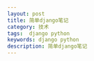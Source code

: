 ```yaml
---
layout: post
title: 简单django笔记
category: 技术
tags:  django python
keywords: django python
description: 简单django笔记 
---
```

